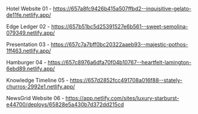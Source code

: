 Hotel Website 01 - https://657a8fc9426b415a507ffbd2--inquisitive-gelato-de11fe.netlify.app/

Edge Ledger 02 - https://657b51bc5d25391527e6b561--sweet-semolina-079349.netlify.app/

Presentation 03 - https://657c7a7bff0bc20322aaeb93--majestic-pothos-1ff463.netlify.app/

Hamburger 04 - https://657c8976a6dfa70f04b10767--heartfelt-lamington-6ebd89.netlify.app/

Knowledge Timeline 05 - https://657d2852fcc491708a016f88--stately-churros-2992e1.netlify.app/

NewsGrid Website 06 - https://app.netlify.com/sites/luxury-starburst-e44700/deploys/65828e5a430b7d372dd215cd

